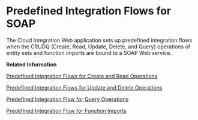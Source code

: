 <!-- loio383f7d1adbcf49e094887f2cb2701b92 -->

# Predefined Integration Flows for SOAP

The Cloud Integration Web application sets up predefined integration flows when the CRUDQ \(Create, Read, Update, Delete, and Query\) operations of entity sets and function imports are bound to a SOAP Web service.

**Related Information**  


[Predefined Integration Flows for Create and Read Operations](predefined-integration-flows-for-create-and-read-operations-aa8cb37.md "")

[Predefined Integration Flows for Update and Delete Operations](predefined-integration-flows-for-update-and-delete-operations-16e913c.md "")

[Predefined Integration Flow for Query Operations](predefined-integration-flow-for-query-operations-eae8a72.md "")

[Predefined Integration Flow for Function Imports](predefined-integration-flow-for-function-imports-12a5f97.md "")

